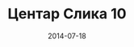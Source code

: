 ---
layout: default
modal-id: 1
date: 2014-07-18
img: centar/DSC_0266.jpg
alt: image-alt
store: Centar
title: Центар Слика 10
description: Intro LINQ is query language for C and VB introduced in .NET 3.5 and VS 2008. LINQ simplifies querying by offering one unified language to query different types of data sources. In order to use LINQ to query data source we need LINQ provider. Many providers are posted here and there is option to create our own providers, so basically you can query everything with the right provider. This means that a single query can be used to query data from DB, XML, lists etc.. Query SyntaxLINQ queries can be written in two basic ways.

---